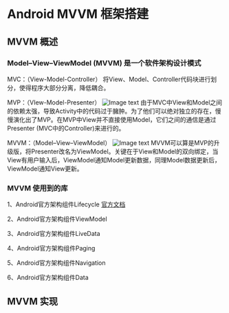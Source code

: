 # Android MVVM 框架搭建

## MVVM 概述

### Model–View–ViewModel (MVVM) 是一个软件架构设计模式

MVC：（View-Model-Controller）
将View、Model、Controller代码块进行划分，使得程序大部分分离，降低耦合。

MVP：（VIew-Model-Presenter）
![Image text](https://raw.githubusercontent.com/ww7hcom/StaticFiles/master/mvvmimagefile/MVP.png)
由于MVC中View和Model之间的依赖太强，导致Activity中的代码过于臃肿。为了他们可以绝对独立的存在，慢慢演化出了MVP。在MVP中View并不直接使用Model，它们之间的通信是通过 Presenter (MVC中的Controller)来进行的。


MVVM：（Model–View–ViewModel）
![Image text](https://raw.githubusercontent.com/ww7hcom/StaticFiles/master/mvvmimagefile/MVVM.png)
MVVM可以算是MVP的升级版，将Presenter改名为ViewModel。关键在于View和Model的双向绑定，当View有用户输入后，ViewModel通知Model更新数据，同理Model数据更新后，ViewModel通知View更新。

### MVVM 使用到的库

1、Android官方架构组件Lifecycle [官方文档](https://developer.android.com/topic/libraries/architecture/lifecycle)

2、Android官方架构组件ViewModel

3、Android官方架构组件LiveData

4、Android官方架构组件Paging

5、Android官方架构组件Navigation

6、Android官方架构组件Data

## MVVM 实现



